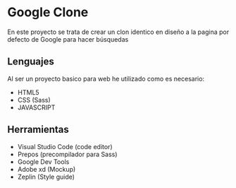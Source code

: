 # Google Clone

En este proyecto se trata de crear un clon identico en diseño a la pagina por defecto de Google para hacer búsquedas

## Lenguajes

Al ser un proyecto basico para web he utilizado como es necesario:
 - HTML5
 - CSS (Sass)
 - JAVASCRIPT

## Herramientas

 - Visual Studio Code (code editor)
 - Prepos (precompilador para Sass)
 - Google Dev Tools
 - Adobe xd (Mockup)
 - Zeplin (Style guide)